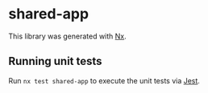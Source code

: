 # shared-app

This library was generated with [Nx](https://nx.dev).

## Running unit tests

Run `nx test shared-app` to execute the unit tests via [Jest](https://jestjs.io).
